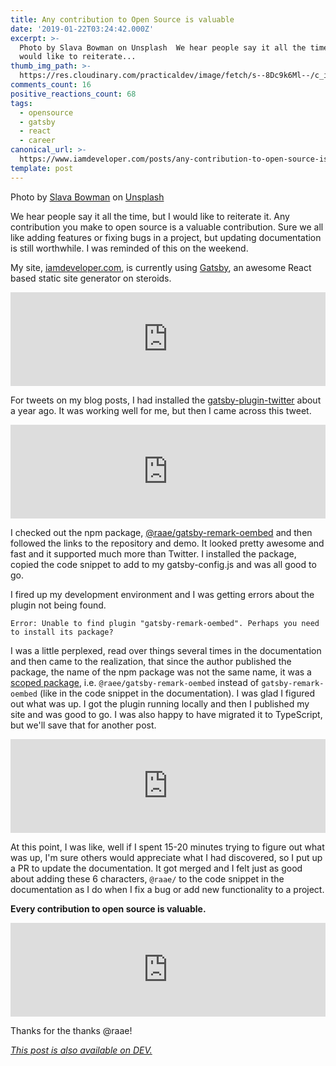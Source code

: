 ```yaml
---
title: Any contribution to Open Source is valuable
date: '2019-01-22T03:24:42.000Z'
excerpt: >-
  Photo by Slava Bowman on Unsplash  We hear people say it all the time, but I
  would like to reiterate...
thumb_img_path: >-
  https://res.cloudinary.com/practicaldev/image/fetch/s--8Dc9k6Ml--/c_imagga_scale,f_auto,fl_progressive,h_420,q_auto,w_1000/https://thepracticaldev.s3.amazonaws.com/i/2h3puantbcb0a0sfusny.jpg
comments_count: 16
positive_reactions_count: 68
tags:
  - opensource
  - gatsby
  - react
  - career
canonical_url: >-
  https://www.iamdeveloper.com/posts/any-contribution-to-open-source-is-valuable-57d3/
template: post
---
```



Photo by [Slava Bowman](https://unsplash.com/photos/pkKeuRiDa2Q?utm_source=unsplash&utm_medium=referral&utm_content=creditCopyText) on [Unsplash](https://unsplash.com/search/photos/community?utm_source=unsplash&utm_medium=referral&utm_content=creditCopyText)

We hear people say it all the time, but I would like to reiterate it. Any contribution you make to open source is a valuable contribution. Sure we all like adding features or fixing bugs in a project, but updating documentation is still worthwhile. I was reminded of this on the weekend.

My site, [iamdeveloper.com](https://www.iamdeveloper.com), is currently using [Gatsby](https://gatsbyjs.org), an awesome React based static site generator on steroids.


<iframe class="liquidTag" src="https://dev.to/embed/twitter?args=1042796116255879168" style="border: 0; width: 100%;"></iframe>


For tweets on my blog posts, I had installed the [gatsby-plugin-twitter](https://www.gatsbyjs.org/packages/gatsby-plugin-twitter/) about a year ago. It was working well for me, but then I came across this tweet.


<iframe class="liquidTag" src="https://dev.to/embed/twitter?args=1086362206005006336" style="border: 0; width: 100%;"></iframe>


I checked out the npm package, [@raae/gatsby-remark-oembed](https://www.npmjs.com/package/@raae/gatsby-remark-oembed) and then followed the links to the repository and demo. It looked pretty awesome and fast and it supported much more than Twitter. I installed the package, copied the code snippet to add to my gatsby-config.js and was all good to go.

I fired up my development environment and I was getting errors about the plugin not being found.


```
Error: Unable to find plugin "gatsby-remark-oembed". Perhaps you need to install its package?
```


I was a little perplexed, read over things several times in the documentation and then came to the realization, that since the author published the package, the name of the npm package was not the same name, it was a [scoped package](https://docs.npmjs.com/misc/scope), i.e. 
`@raee/gatsby-remark-oembed`
 instead of 
`gatsby-remark-oembed`
 (like in the code snippet in the documentation). I was glad I figured out what was up. I got the plugin running locally and then I published my site and was good to go. I was also happy to have migrated it to TypeScript, but we'll save that for another post.


<iframe class="liquidTag" src="https://dev.to/embed/twitter?args=1087096096176959488" style="border: 0; width: 100%;"></iframe>


At this point, I was like, well if I spent 15-20 minutes trying to figure out what was up, I'm sure others would appreciate what I had discovered, so I put up a PR to update the documentation. It got merged and I felt just as good about adding these 6 characters, 
`@raae/`
 to the code snippet in the documentation as I do when I fix a bug or add new functionality to a project.

**Every contribution to open source is valuable.**


<iframe class="liquidTag" src="https://dev.to/embed/twitter?args=1087419926204305408" style="border: 0; width: 100%;"></iframe>



Thanks for the thanks @raae!

*[This post is also available on DEV.](https://dev.to/nickytonline/any-contribution-to-open-source-is-valuable-57d3)*


<script>
const parent = document.getElementsByTagName('head')[0];
const script = document.createElement('script');
script.type = 'text/javascript';
script.src = 'https://cdnjs.cloudflare.com/ajax/libs/iframe-resizer/4.1.1/iframeResizer.min.js';
script.charset = 'utf-8';
script.onload = function() {
    window.iFrameResize({}, '.liquidTag');
};
parent.appendChild(script);
</script>    
